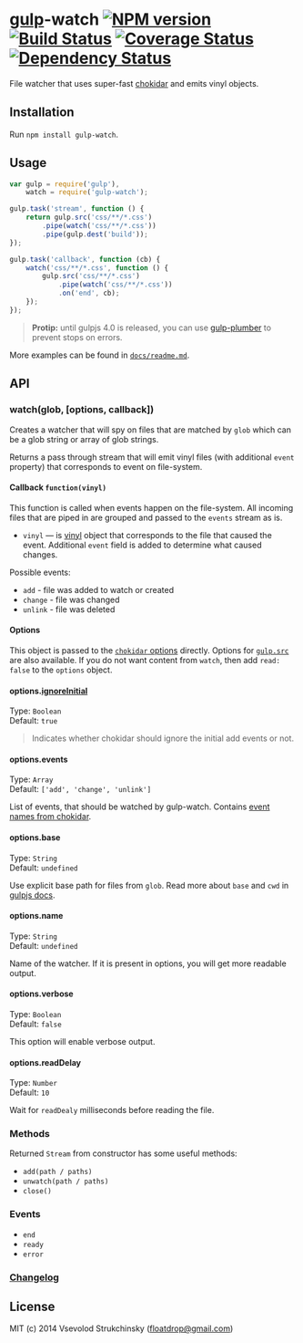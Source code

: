 # [gulp](https://github.com/gulpjs/gulp)-watch [![NPM version][npm-image]][npm-url] [![Build Status][travis-image]][travis-url] [![Coverage Status][coveralls-image]][coveralls-url] [![Dependency Status][depstat-image]][depstat-url]

File watcher that uses super-fast [chokidar](https://github.com/paulmillr/chokidar) and emits vinyl objects.

## Installation

Run `npm install gulp-watch`.

## Usage

```js
var gulp = require('gulp'),
    watch = require('gulp-watch');

gulp.task('stream', function () {
    return gulp.src('css/**/*.css')
        .pipe(watch('css/**/*.css'))
        .pipe(gulp.dest('build'));
});

gulp.task('callback', function (cb) {
    watch('css/**/*.css', function () {
        gulp.src('css/**/*.css')
            .pipe(watch('css/**/*.css'))
            .on('end', cb);
    });
});
```

> __Protip:__ until gulpjs 4.0 is released, you can use [gulp-plumber](https://github.com/floatdrop/gulp-plumber) to prevent stops on errors.

More examples can be found in [`docs/readme.md`](/docs/readme.md).

## API

### watch(glob, [options, callback])

Creates a watcher that will spy on files that are matched by `glob` which can be a
glob string or array of glob strings.

Returns a pass through stream that will emit vinyl files
(with additional `event` property) that corresponds to event on file-system.

#### Callback `function(vinyl)`

This function is called when events happen on the file-system.
All incoming files that are piped in are grouped and passed to the `events` stream as is.

 * `vinyl` — is [vinyl](https://github.com/wearefractal/vinyl) object that corresponds to the file that caused the event. Additional `event` field is added to determine what caused changes.

Possible events:

 * `add` - file was added to watch or created
 * `change` - file was changed
 * `unlink` - file was deleted

#### Options

This object is passed to the [`chokidar` options](https://github.com/paulmillr/chokidar#api) directly. Options for [`gulp.src`](https://github.com/gulpjs/gulp/blob/master/docs/API.md#options) are also available. If you do not want content from `watch`, then add `read: false` to the `options` object.

#### options.[ignoreInitial](https://github.com/paulmillr/chokidar#path-filtering)
Type: `Boolean`  
Default: `true`

> Indicates whether chokidar should ignore the initial add events or not.

#### options.events
Type: `Array`  
Default: `['add', 'change', 'unlink']`

List of events, that should be watched by gulp-watch. Contains [event names from chokidar](https://github.com/paulmillr/chokidar#events).

#### options.base
Type: `String`  
Default: `undefined`

Use explicit base path for files from `glob`. Read more about `base` and `cwd` in [gulpjs docs](https://github.com/gulpjs/gulp/blob/master/docs/API.md#options).

#### options.name
Type: `String`  
Default: `undefined`

Name of the watcher. If it is present in options, you will get more readable output.

#### options.verbose
Type: `Boolean`  
Default: `false`

This option will enable verbose output.

#### options.readDelay
Type: `Number`  
Default: `10`

Wait for `readDealy` milliseconds before reading the file.

### Methods

Returned `Stream` from constructor has some useful methods:

 * `add(path / paths)`
 * `unwatch(path / paths)`
 * `close()`

### Events

 * `end`
 * `ready`
 * `error`

### [Changelog](https://github.com/floatdrop/gulp-watch/releases)

## License

MIT (c) 2014 Vsevolod Strukchinsky (floatdrop@gmail.com)

[npm-url]: https://npmjs.org/package/gulp-watch
[npm-image]: http://img.shields.io/npm/v/gulp-watch.svg?style=flat

[travis-url]: https://travis-ci.org/floatdrop/gulp-watch
[travis-image]: http://img.shields.io/travis/floatdrop/gulp-watch.svg?style=flat

[coveralls-url]: https://coveralls.io/r/floatdrop/gulp-watch
[coveralls-image]: http://img.shields.io/coveralls/floatdrop/gulp-watch.svg?style=flat

[depstat-url]: https://david-dm.org/floatdrop/gulp-watch
[depstat-image]: http://img.shields.io/david/floatdrop/gulp-watch.svg?style=flat
